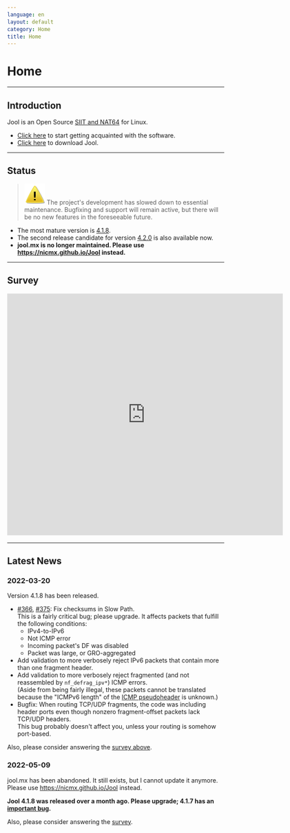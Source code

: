 ```yaml
---
language: en
layout: default
category: Home
title: Home
---
```


# Home

-------------------

## Introduction

Jool is an Open Source [SIIT and NAT64](intro-xlat.html) for Linux.

* [Click here](documentation.html) to start getting acquainted with the software.
* [Click here](download.html) to download Jool.

-------------------

## Status

> ![Warning](../images/warning.svg) The project's development has slowed down to essential maintenance. Bugfixing and support will remain active, but there will be no new features in the foreseeable future.

- The most mature version is [4.1.8](download.html#41x).
- The second release candidate for version [4.2.0](download.html#42x) is also available now.
- **jool.mx is no longer maintained. Please use https://nicmx.github.io/Jool instead.**

-------------------

## Survey

<iframe src="https://docs.google.com/forms/d/e/1FAIpQLSdeqszHfo-vjQY2uG4mZC3cIy1wQVg5BBs0zUPA5ZuA96Li4w/viewform?embedded=true" width="640" height="560" frameborder="0" marginheight="0" marginwidth="0">Loading…</iframe>

-------------------

## Latest News

### 2022-03-20

Version 4.1.8 has been released.

- [#366](https://github.com/NICMx/Jool/issues/366), [#375](https://github.com/NICMx/Jool/issues/375): Fix checksums in Slow Path.  
  This is a fairly critical bug; please upgrade. It affects packets that fulfill the following conditions:
	- IPv4-to-IPv6
	- Not ICMP error
	- Incoming packet's DF was disabled
	- Packet was large, or GRO-aggregated
- Add validation to more verbosely reject IPv6 packets that contain more than one fragment header.
- Add validation to more verbosely reject fragmented (and not reassembled by `nf_defrag_ipv*`) ICMP errors.  
  (Aside from being fairly illegal, these packets cannot be translated because the "ICMPv6 length" of the [ICMP pseudoheader](https://en.wikipedia.org/wiki/Internet_Control_Message_Protocol_for_IPv6#Checksum) is unknown.)
- Bugfix: When routing TCP/UDP fragments, the code was including header ports even though nonzero fragment-offset packets lack TCP/UDP headers.  
  This bug probably doesn't affect you, unless your routing is somehow port-based.

Also, please consider answering the [survey above](#survey).

### 2022-05-09

jool.mx has been abandoned. It still exists, but I cannot update it anymore. Please use https://nicmx.github.io/Jool instead.

**Jool 4.1.8 was released over a month ago. Please upgrade; 4.1.7 has an [important bug](https://github.com/NICMx/Jool/issues/366).**

Also, please consider answering the [survey](#survey).
